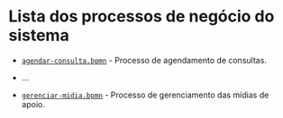 # Lista dos processos de negócio do sistema

* [`agendar-consulta.bpmn`](./editaveis/heflo/processo-1-agendar-consulta.bpmn) - Processo de agendamento de consultas.

* ...
  
* [`gerenciar-midia.bpmn`](./editaveis/heflo/processo-7-gerenciar-midia.bpmn) - Processo de gerenciamento das mídias de apoio.